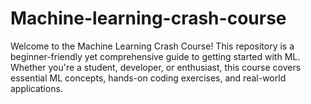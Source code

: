 # Machine-learning-crash-course
Welcome to the Machine Learning Crash Course! This repository is a beginner-friendly yet comprehensive guide to getting started with ML. Whether you're a student, developer, or enthusiast, this course covers essential ML concepts, hands-on coding exercises, and real-world applications.
